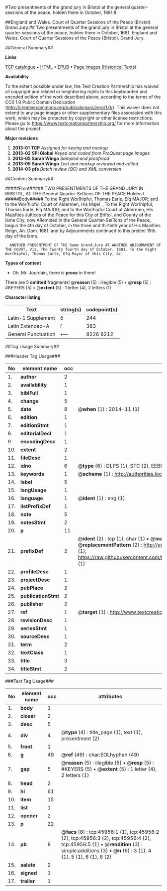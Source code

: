 #Two presentments of the grand jury in Bristol at the general quarter-sessions of the peace, holden there in October, 1681.#

##England and Wales. Court of Quarter Sessions of the Peace (Bristol). Grand Jury.##
Two presentments of the grand jury in Bristol at the general quarter-sessions of the peace, holden there in October, 1681.
England and Wales. Court of Quarter Sessions of the Peace (Bristol). Grand Jury.

##General Summary##

**Links**

[TCP catalogue](http://www.ota.ox.ac.uk/tcp/)  • 
[HTML](http://tei.it.ox.ac.uk/tcp/Texts-HTML/free/A64/A64051.html)  • 
[EPUB](http://tei.it.ox.ac.uk/tcp/Texts-EPUB/free/A64/A64051.epub) • 
[Page images (Historical Texts)](https://historicaltexts.jisc.ac.uk/eebo-10798045e)

**Availability**

To the extent possible under law, the Text Creation Partnership has waived all copyright and related or neighboring rights to this keyboarded and encoded edition of the work described above, according to the terms of the CC0 1.0 Public Domain Dedication (http://creativecommons.org/publicdomain/zero/1.0/). This waiver does not extend to any page images or other supplementary files associated with this work, which may be protected by copyright or other license restrictions. Please go to https://www.textcreationpartnership.org/ for more information about the project.

**Major revisions**

1. __2013-01__ __TCP__ *Assigned for keying and markup*
1. __2013-02__ __SPi Global__ *Keyed and coded from ProQuest page images*
1. __2013-05__ __Sarah Wingo__ *Sampled and proofread*
1. __2013-05__ __Sarah Wingo__ *Text and markup reviewed and edited*
1. __2014-03__ __pfs__ *Batch review (QC) and XML conversion*

##Content Summary##

#####Front#####
TWO PRESENTMENTS OF THE GRAND JURY IN BRISTOL, AT THE General Quarter-Seſſions OF THE PEACE Holden t
#####Body#####
To the Right Worſhipful, Thomas Earle, Eſq MAJOR; and to the Worſhipful Court of Aldermen, His Majeſ
    _ To the Right Worſhipful, Thomas Earle, Eſq MAJOR; and to the Worſhipful Court of Aldermen, His Majeſties Juſtices of the Peace for this Ctiy of Briſtol, and County of the ſame City, now Aſſembled in the General Quarter-Seſſions of the Peace, begun the 4th day of October, in the three and thirtieth year of His Majeſties Reign, An. Dom. 1681. and by Adjournments continued to this preſent 19th. day of the ſame.

    _ ANOTHER PRESENTMENT OF THE Same Grand-Jury AT ANOTHER ADJOURNMENT OF THE COURT, Viz. The Twenty fourth day of October, 1681. To the Right Worſhipful, Thomas Earle, Eſq Mayor of this City, &c.

**Types of content**

  * Oh, Mr. Jourdain, there is **prose** in there!

There are 5 **omitted** fragments! 
 @__reason__ (5) : illegible (5)  •  @__resp__ (5) : #KEYERS (5)  •  @__extent__ (5) : 1 letter (4), 2 letters (1)

**Character listing**


|Text|string(s)|codepoint(s)|
|---|---|---|
|Latin-1 Supplement|ô|244|
|Latin Extended-A|ſ|383|
|General Punctuation|•—|8226 8212|

##Tag Usage Summary##

###Header Tag Usage###

|No|element name|occ|attributes|
|---|---|---|---|
|1.|__author__|2||
|2.|__availability__|1||
|3.|__biblFull__|1||
|4.|__change__|5||
|5.|__date__|8| @__when__ (1) : 2014-11 (1)|
|6.|__edition__|1||
|7.|__editionStmt__|1||
|8.|__editorialDecl__|1||
|9.|__encodingDesc__|1||
|10.|__extent__|2||
|11.|__fileDesc__|1||
|12.|__idno__|6| @__type__ (6) : DLPS (1), STC (2), EEBO-CITATION (1), OCLC (1), VID (1)|
|13.|__keywords__|1| @__scheme__ (1) : http://authorities.loc.gov/ (1)|
|14.|__label__|5||
|15.|__langUsage__|1||
|16.|__language__|1| @__ident__ (1) : eng (1)|
|17.|__listPrefixDef__|1||
|18.|__note__|5||
|19.|__notesStmt__|2||
|20.|__p__|11||
|21.|__prefixDef__|2| @__ident__ (2) : tcp (1), char (1)  •  @__matchPattern__ (2) : ([0-9\-]+):([0-9IVX]+) (1), (.+) (1)  •  @__replacementPattern__ (2) : http://eebo.chadwyck.com/downloadtiff?vid=$1&page=$2 (1), https://raw.githubusercontent.com/textcreationpartnership/Texts/master/tcpchars.xml#$1 (1)|
|22.|__profileDesc__|1||
|23.|__projectDesc__|1||
|24.|__pubPlace__|2||
|25.|__publicationStmt__|2||
|26.|__publisher__|2||
|27.|__ref__|1| @__target__ (1) : http://www.textcreationpartnership.org/docs/. (1)|
|28.|__revisionDesc__|1||
|29.|__seriesStmt__|1||
|30.|__sourceDesc__|1||
|31.|__term__|2||
|32.|__textClass__|1||
|33.|__title__|3||
|34.|__titleStmt__|2||


###Text Tag Usage###

|No|element name|occ|attributes|
|---|---|---|---|
|1.|__body__|1||
|2.|__closer__|2||
|3.|__desc__|5||
|4.|__div__|4| @__type__ (4) : title_page (1), text (1), presentment (2)|
|5.|__front__|1||
|6.|__g__|49| @__ref__ (49) : char:EOLhyphen (49)|
|7.|__gap__|5| @__reason__ (5) : illegible (5)  •  @__resp__ (5) : #KEYERS (5)  •  @__extent__ (5) : 1 letter (4), 2 letters (1)|
|8.|__head__|2||
|9.|__hi__|61||
|10.|__item__|15||
|11.|__list__|1||
|12.|__opener__|2||
|13.|__p__|22||
|14.|__pb__|8| @__facs__ (8) : tcp:45956:1 (1), tcp:45956:2 (2), tcp:45956:3 (2), tcp:45956:4 (2), tcp:45956:5 (1)  •  @__rendition__ (3) : simple:additions (3)  •  @__n__ (6) : 3 (1), 4 (1), 5 (1), 6 (1), 8 (2)|
|15.|__salute__|2||
|16.|__signed__|1||
|17.|__trailer__|1||
